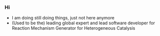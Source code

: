 ### Hi

- I am doing still doing things, just not here anymore
- (Used to be the) leading global expert and lead software developer for Reaction Mechanism Generator for Heterogeneous Catalysis 


<!--
**mazeau/mazeau** is a ✨ _special_ ✨ repository because its `README.md` (this file) appears on your GitHub profile.
